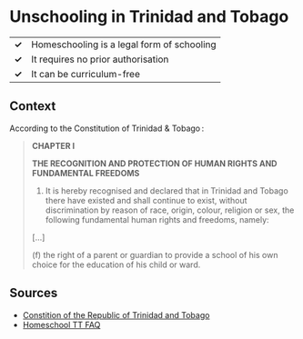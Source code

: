 # Unschooling in Trinidad and Tobago
| | |
|-|-|
| __✓__ | Homeschooling is a legal form of schooling |
| __✓__ | It requires no prior authorisation |
| __✓__ | It can be curriculum-free |

## Context

According to the Constitution of Trinidad & Tobago :

> **CHAPTER I**
> 
> **THE RECOGNITION AND PROTECTION OF HUMAN RIGHTS AND FUNDAMENTAL FREEDOMS**
> 
> 1. It is hereby recognised and declared that in Trinidad and Tobago there
> have existed and shall continue to exist, without discrimination by reason of race, origin, colour, religion or sex,
> the following fundamental human rights and freedoms, namely:
> 
> […]
> 
> (f) the right of a parent or guardian to provide a school of his own choice for the education of his child or ward.

## Sources

* [Constition of the Republic of Trinidad and Tobago](http://laws.gov.tt/pdf/A7.pdf)
* [Homeschool TT FAQ](https://www.homeschooltt.com/faqs)
